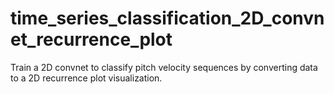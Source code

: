 # time_series_classification_2D_convnet_recurrence_plot
Train a 2D convnet to classify pitch velocity sequences by converting data to a 2D recurrence plot visualization.
